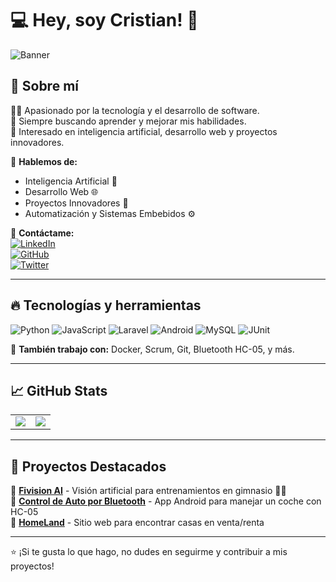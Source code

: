 # 💻 Hey, soy Cristian! 🚀

![Banner](https://your-banner-image-url.com) <!-- Puedes agregar una imagen llamativa aquí -->

## 📌 Sobre mí  
🙋‍♂️ Apasionado por la tecnología y el desarrollo de software.  
🎯 Siempre buscando aprender y mejorar mis habilidades.  
🚀 Interesado en inteligencia artificial, desarrollo web y proyectos innovadores.  

💬 **Hablemos de:**  
- Inteligencia Artificial 🧠  
- Desarrollo Web 🌐  
- Proyectos Innovadores 🚀  
- Automatización y Sistemas Embebidos ⚙️  

📩 **Contáctame:**  
[![LinkedIn](https://img.shields.io/badge/LinkedIn-blue?style=for-the-badge&logo=linkedin)](https://linkedin.com/in/tuperfil)  
[![GitHub](https://img.shields.io/badge/GitHub-000?style=for-the-badge&logo=github)](https://github.com/tuusuario)  
[![Twitter](https://img.shields.io/badge/Twitter-1DA1F2?style=for-the-badge&logo=twitter)](https://twitter.com/tuusuario)  

---

## 🔥 Tecnologías y herramientas  

![Python](https://img.shields.io/badge/Python-3776AB?style=for-the-badge&logo=python&logoColor=white)
![JavaScript](https://img.shields.io/badge/JavaScript-F7DF1E?style=for-the-badge&logo=javascript&logoColor=black)
![Laravel](https://img.shields.io/badge/Laravel-FF2D20?style=for-the-badge&logo=laravel&logoColor=white)
![Android](https://img.shields.io/badge/Android-3DDC84?style=for-the-badge&logo=android&logoColor=white)
![MySQL](https://img.shields.io/badge/MySQL-005C84?style=for-the-badge&logo=mysql&logoColor=white)
![JUnit](https://img.shields.io/badge/JUnit-25A162?style=for-the-badge&logo=junit&logoColor=white)

🔧 **También trabajo con:** Docker, Scrum, Git, Bluetooth HC-05, y más.

---

## 📈 GitHub Stats  

<table>
<tr>
<td>
<img src="https://github-readme-stats.vercel.app/api?username=tuusuario&show_icons=true&theme=radical" />
</td>
<td>
<img src="https://github-readme-streak-stats.herokuapp.com/?user=tuusuario&theme=radical" />
</td>
</tr>
</table>

---

## 🚀 Proyectos Destacados  

🎯 **[Fivision AI](https://github.com/tuusuario/fivision-ai)** - Visión artificial para entrenamientos en gimnasio 🏋️‍♂️  
🚗 **[Control de Auto por Bluetooth](https://github.com/tuusuario/car-bluetooth-control)** - App Android para manejar un coche con HC-05  
🏡 **[HomeLand](https://github.com/tuusuario/homeland)** - Sitio web para encontrar casas en venta/renta  

---

⭐ ¡Si te gusta lo que hago, no dudes en seguirme y contribuir a mis proyectos!  
